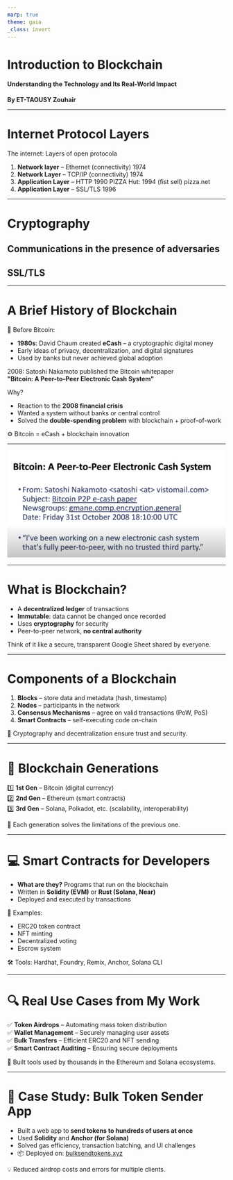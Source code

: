 ```yaml
---
marp: true
theme: gaia
_class: invert
---
```


# Introduction to Blockchain  

#### Understanding the Technology and Its Real-World Impact  

**By ET-TAOUSY Zouhair**

---

# Internet Protocol Layers

 The internet: Layers of open protocola

1. **Network layer** – Ethernet (connectivity)  1974
2. **Network Layer** – TCP/IP (connectivity)  1974
4. **Application Layer** – HTTP 1990
PIZZA Hut: 1994 (fist sell) pizza.net
4. **Application Layer** – SSL/TLS 1996
---


# Cryptography

## Communications in the presence of adversaries

## SSL/TLS
---


# A Brief History of Blockchain

🧾 Before Bitcoin:
-  **1980s**: David Chaum created **eCash** – a cryptographic digital money
-  Early ideas of privacy, decentralization, and digital signatures
-  Used by banks but never achieved global adoption

2008: Satoshi Nakamoto published the Bitcoin whitepaper  
**"Bitcoin: A Peer-to-Peer Electronic Cash System"**

 Why?
- Reaction to the **2008 financial crisis**
- Wanted a system without banks or central control
- Solved the **double-spending problem** with blockchain + proof-of-work

⚙️ Bitcoin = eCash + blockchain innovation

---

![Satoshi's Email](../assets/bitcoin-email.png)

---

#  What is Blockchain?

- A **decentralized ledger** of transactions  
- **Immutable**: data cannot be changed once recorded  
- Uses **cryptography** for security  
- Peer-to-peer network, **no central authority**  

 Think of it like a secure, transparent Google Sheet shared by everyone.

---

#  Components of a Blockchain

1. **Blocks** – store data and metadata (hash, timestamp)  
2. **Nodes** – participants in the network  
3. **Consensus Mechanisms** – agree on valid transactions (PoW, PoS)  
4. **Smart Contracts** – self-executing code on-chain  

🔐 Cryptography and decentralization ensure trust and security.

---

# 🔁 Blockchain Generations

1️⃣ **1st Gen** – Bitcoin (digital currency)  
2️⃣ **2nd Gen** – Ethereum (smart contracts)  
3️⃣ **3rd Gen** – Solana, Polkadot, etc. (scalability, interoperability)  

🧱 Each generation solves the limitations of the previous one.

---

# 💻 Smart Contracts for Developers

- **What are they?** Programs that run on the blockchain  
- Written in **Solidity (EVM)** or **Rust (Solana, Near)**  
- Deployed and executed by transactions  

🔧 Examples:
- ERC20 token contract  
- NFT minting  
- Decentralized voting  
- Escrow system  

🛠️ Tools: Hardhat, Foundry, Remix, Anchor, Solana CLI

---

# 🔍 Real Use Cases from My Work

✅ **Token Airdrops** – Automating mass token distribution  
✅ **Wallet Management** – Securely managing user assets  
✅ **Bulk Transfers** – Efficient ERC20 and NFT sending  
✅ **Smart Contract Auditing** – Ensuring secure deployments  

🚀 Built tools used by thousands in the Ethereum and Solana ecosystems.

---

# 🧪 Case Study: Bulk Token Sender App

- Built a web app to **send tokens to hundreds of users at once**  
- Used **Solidity** and **Anchor (for Solana)**  
- Solved gas efficiency, transaction batching, and UI challenges  
- 📦 Deployed on: [bulksendtokens.xyz](https://bulksendtokens.xyz/)  

💡 Reduced airdrop costs and errors for multiple clients.
